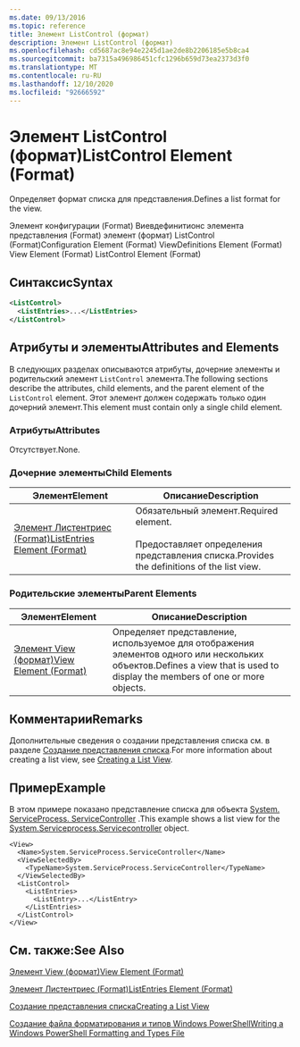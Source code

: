```yaml
---
ms.date: 09/13/2016
ms.topic: reference
title: Элемент ListControl (формат)
description: Элемент ListControl (формат)
ms.openlocfilehash: cd5687ac8e94e2245d1ae2de8b2206185e5b8ca4
ms.sourcegitcommit: ba7315a496986451cfc1296b659d73ea2373d3f0
ms.translationtype: MT
ms.contentlocale: ru-RU
ms.lasthandoff: 12/10/2020
ms.locfileid: "92666592"
---
```

# <a name="listcontrol-element-format"></a><span data-ttu-id="68f68-103">Элемент ListControl (формат)</span><span class="sxs-lookup"><span data-stu-id="68f68-103">ListControl Element (Format)</span></span>

<span data-ttu-id="68f68-104">Определяет формат списка для представления.</span><span class="sxs-lookup"><span data-stu-id="68f68-104">Defines a list format for the view.</span></span>

<span data-ttu-id="68f68-105">Элемент конфигурации (Format) Виевдефинитионс элемента представления (Format) элемент (формат) ListControl (Format)</span><span class="sxs-lookup"><span data-stu-id="68f68-105">Configuration Element (Format) ViewDefinitions Element (Format) View Element (Format) ListControl Element (Format)</span></span>

## <a name="syntax"></a><span data-ttu-id="68f68-106">Синтаксис</span><span class="sxs-lookup"><span data-stu-id="68f68-106">Syntax</span></span>

```xml
<ListControl>
  <ListEntries>...</ListEntries>
</ListControl>

```

## <a name="attributes-and-elements"></a><span data-ttu-id="68f68-107">Атрибуты и элементы</span><span class="sxs-lookup"><span data-stu-id="68f68-107">Attributes and Elements</span></span>

<span data-ttu-id="68f68-108">В следующих разделах описываются атрибуты, дочерние элементы и родительский элемент `ListControl` элемента.</span><span class="sxs-lookup"><span data-stu-id="68f68-108">The following sections describe the attributes, child elements, and the parent element of the `ListControl` element.</span></span> <span data-ttu-id="68f68-109">Этот элемент должен содержать только один дочерний элемент.</span><span class="sxs-lookup"><span data-stu-id="68f68-109">This element must contain only a single child element.</span></span>

### <a name="attributes"></a><span data-ttu-id="68f68-110">Атрибуты</span><span class="sxs-lookup"><span data-stu-id="68f68-110">Attributes</span></span>

<span data-ttu-id="68f68-111">Отсутствует.</span><span class="sxs-lookup"><span data-stu-id="68f68-111">None.</span></span>

### <a name="child-elements"></a><span data-ttu-id="68f68-112">Дочерние элементы</span><span class="sxs-lookup"><span data-stu-id="68f68-112">Child Elements</span></span>

|<span data-ttu-id="68f68-113">Элемент</span><span class="sxs-lookup"><span data-stu-id="68f68-113">Element</span></span>|<span data-ttu-id="68f68-114">Описание</span><span class="sxs-lookup"><span data-stu-id="68f68-114">Description</span></span>|
|-------------|-----------------|
|[<span data-ttu-id="68f68-115">Элемент Листентриес (Format)</span><span class="sxs-lookup"><span data-stu-id="68f68-115">ListEntries Element (Format)</span></span>](./listentries-element-for-listcontrol-format.md)|<span data-ttu-id="68f68-116">Обязательный элемент.</span><span class="sxs-lookup"><span data-stu-id="68f68-116">Required element.</span></span><br /><br /> <span data-ttu-id="68f68-117">Предоставляет определения представления списка.</span><span class="sxs-lookup"><span data-stu-id="68f68-117">Provides the definitions of the list view.</span></span>|

### <a name="parent-elements"></a><span data-ttu-id="68f68-118">Родительские элементы</span><span class="sxs-lookup"><span data-stu-id="68f68-118">Parent Elements</span></span>

|<span data-ttu-id="68f68-119">Элемент</span><span class="sxs-lookup"><span data-stu-id="68f68-119">Element</span></span>|<span data-ttu-id="68f68-120">Описание</span><span class="sxs-lookup"><span data-stu-id="68f68-120">Description</span></span>|
|-------------|-----------------|
|[<span data-ttu-id="68f68-121">Элемент View (формат)</span><span class="sxs-lookup"><span data-stu-id="68f68-121">View Element (Format)</span></span>](./view-element-format.md)|<span data-ttu-id="68f68-122">Определяет представление, используемое для отображения элементов одного или нескольких объектов.</span><span class="sxs-lookup"><span data-stu-id="68f68-122">Defines a view that is used to display the members of one or more objects.</span></span>|

## <a name="remarks"></a><span data-ttu-id="68f68-123">Комментарии</span><span class="sxs-lookup"><span data-stu-id="68f68-123">Remarks</span></span>

<span data-ttu-id="68f68-124">Дополнительные сведения о создании представления списка см. в разделе [Создание представления списка](./creating-a-list-view.md).</span><span class="sxs-lookup"><span data-stu-id="68f68-124">For more information about creating a list view, see [Creating a List View](./creating-a-list-view.md).</span></span>

## <a name="example"></a><span data-ttu-id="68f68-125">Пример</span><span class="sxs-lookup"><span data-stu-id="68f68-125">Example</span></span>

<span data-ttu-id="68f68-126">В этом примере показано представление списка для объекта [System. ServiceProcess. ServiceController](/dotnet/api/System.ServiceProcess.ServiceController) .</span><span class="sxs-lookup"><span data-stu-id="68f68-126">This example shows a list view for the [System.Serviceprocess.Servicecontroller](/dotnet/api/System.ServiceProcess.ServiceController) object.</span></span>

```
<View>
  <Name>System.ServiceProcess.ServiceController</Name>
  <ViewSelectedBy>
    <TypeName>System.ServiceProcess.ServiceController</TypeName>
  </ViewSelectedBy>
  <ListControl>
    <ListEntries>
      <ListEntry>...</ListEntry>
    </ListEntries>
  </ListControl>
</View>
```

## <a name="see-also"></a><span data-ttu-id="68f68-127">См. также:</span><span class="sxs-lookup"><span data-stu-id="68f68-127">See Also</span></span>

[<span data-ttu-id="68f68-128">Элемент View (формат)</span><span class="sxs-lookup"><span data-stu-id="68f68-128">View Element (Format)</span></span>](./view-element-format.md)

[<span data-ttu-id="68f68-129">Элемент Листентриес (Format)</span><span class="sxs-lookup"><span data-stu-id="68f68-129">ListEntries Element (Format)</span></span>](./listentries-element-for-listcontrol-format.md)

[<span data-ttu-id="68f68-130">Создание представления списка</span><span class="sxs-lookup"><span data-stu-id="68f68-130">Creating a List View</span></span>](./creating-a-list-view.md)

[<span data-ttu-id="68f68-131">Создание файла форматирования и типов Windows PowerShell</span><span class="sxs-lookup"><span data-stu-id="68f68-131">Writing a Windows PowerShell Formatting and Types File</span></span>](./writing-a-powershell-formatting-file.md)

